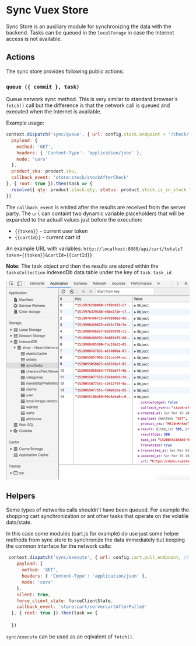 # Sync Vuex Store

Sync Store is an auxiliary module for synchronizing the data with the backend. Tasks can be queued in the `localForage` in case the Internet access is not available.

## Actions 

The sync store provides following public actions:

### `queue ({ commit }, task)`
Queue network sync method. This is very similar to standard browser's `fetch()` call but the difference is that the network call is queued and executed when the Internet is available.

Example usage:
```js
context.dispatch('sync/queue', { url: config.stock.endpoint + '/check/' + encodeURIComponent(product.sku),
  payload: {
    method: 'GET',
    headers: { 'Content-Type': 'application/json' },
    mode: 'cors'
  },
  product_sku: product.sku,
  callback_event: 'store:stock/stockAfterCheck'
}, { root: true }).then(task => {
  resolve({ qty: product.stock.qty, status: product.stock.is_in_stock ? 'ok' : 'out_of_stock', onlineCheckTaskId: task.task_id }) // if not online, cannot check the source of true here
})
```

The `callback_event` is emited after the results are received from the server party.
The `url` can containt two dynamic variable placeholders that will be expanded to the actuall values just before the execution:
- `{{token}}` - current user token
- `{{cartId}}` - current cart id

An example URL with variables: `http://localhost:8080/api/cart/totals?token={{token}}&cartId={{cartId}}`

**Note:** The task object and then the results are stored within the `tasksCollection` indexedDb data table under the key of `task.task_id`

![syncTasks local collection stores the tasks and the results](syncTasks-example.png)

## Helpers

Some types of networks calls shouldn't have been queued. For example the shopping cart synchronization or ant other  tasks that operate on the volatile data/state.

In this case some modules (cart.js for example) do use just some helper methods from sync store to synchronize the data immediately but keeping the common interface for the network calls:

```js
 context.dispatch('sync/execute', { url: config.cart.pull_endpoint, // sync the cart
    payload: {
      method: 'GET',
      headers: { 'Content-Type': 'application/json' },
      mode: 'cors'
    },
    silent: true,
    force_client_state: forceClientState,
    callback_event: 'store:cart/servercartAfterPulled'
  }, { root: true }).then(task => {

  })
```

`sync/execute` can be used as an eqivalent of `fetch()`.